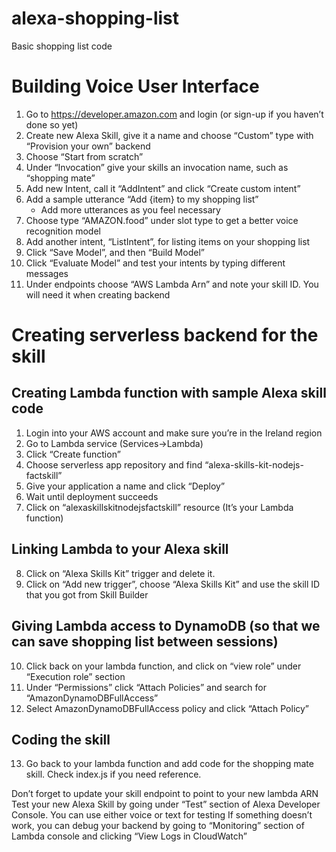 # alexa-shopping-list
Basic shopping list code

# Building Voice User Interface
1. Go to https://developer.amazon.com and login (or sign-up if you haven’t done so yet)
2. Create new Alexa Skill, give it a name and choose “Custom” type with “Provision your own” backend
3. Choose “Start from scratch”
4. Under “Invocation” give your skills an invocation name, such as “shopping mate”
5. Add new Intent, call it “AddIntent” and click “Create custom intent”
6. Add a sample utterance “Add {item} to my shopping list”
    - Add more utterances as you feel necessary
7. Choose type “AMAZON.food” under slot type to get a better voice recognition model
8. Add another intent, “ListIntent”, for listing items on your shopping list
9. Click “Save Model”, and then “Build Model”
10. Click “Evaluate Model” and test your intents by typing different messages
11. Under endpoints choose “AWS Lambda Arn” and note your skill ID. You will need it when creating backend

# Creating serverless backend for the skill

## Creating Lambda function with sample Alexa skill code
1. Login into your AWS account and make sure you’re in the Ireland region
2. Go to Lambda service (Services->Lambda)
3. Click “Create function”
4. Choose serverless app repository and find “alexa-skills-kit-nodejs-factskill”
5. Give your application a name and click “Deploy”
6. Wait until deployment succeeds
7. Click on “alexaskillskitnodejsfactskill” resource (It’s your Lambda function)

## Linking Lambda to your Alexa skill
8. Click on “Alexa Skills Kit” trigger and delete it.
9. Click on “Add new trigger”, choose “Alexa Skills Kit” and use the skill ID that you got from Skill Builder

## Giving Lambda access to DynamoDB (so that we can save shopping list between sessions)
10. Click back on your lambda function, and click on “view role” under “Execution role” section
11. Under “Permissions” click “Attach Policies” and search for “AmazonDynamoDBFullAccess”
12. Select AmazonDynamoDBFullAccess policy and click “Attach Policy”

## Coding the skill
13. Go back to your lambda function and add code for the shopping mate skill. Check index.js if you need reference.

Don’t forget to update your skill endpoint to point to your new lambda ARN
Test your new Alexa Skill by going under “Test” section of Alexa Developer Console. You can use either voice or text for testing
If something doesn’t work, you can debug your backend by going to “Monitoring” section of Lambda console and clicking “View Logs in CloudWatch”
